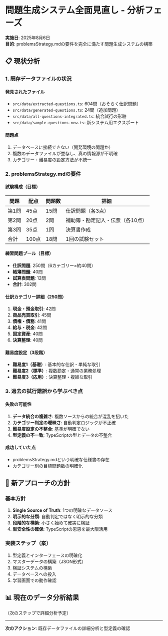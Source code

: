 # 問題生成システム全面見直し - 分析フェーズ

**実施日**: 2025年8月6日  
**目的**: problemsStrategy.mdの要件を完全に満たす問題生成システムの構築

## 📋 現状分析

### 1. 既存データファイルの状況

#### 発見されたファイル

- `src/data/extracted-questions.ts`: 604問（おそらく仕訳問題）
- `src/data/generated-questions.ts`: 24問（追加問題）
- `src/data/all-questions-integrated.ts`: 統合試行の形跡
- `src/data/sample-questions-new.ts`: 新システム用エクスポート

#### 問題点

1. データベースに接続できない（開発環境の問題か）
2. 複数のデータファイルが並存し、真の情報源が不明確
3. カテゴリー・難易度の設定方法が不統一

### 2. problemsStrategy.mdの要件

#### 試験構成（目標）

| 問題  | 配点  | 問題数 | 詳細                             |
| ----- | ----- | ------ | -------------------------------- |
| 第1問 | 45点  | 15問   | 仕訳問題（各3点）                |
| 第2問 | 20点  | 2問    | 補助簿・勘定記入・伝票（各10点） |
| 第3問 | 35点  | 1問    | 決算書作成                       |
| 合計  | 100点 | 18問   | 1回の試験セット                  |

#### 練習問題プール（目標）

- **仕訳問題**: 250問（6カテゴリー×約40問）
- **帳簿問題**: 40問
- **試算表問題**: 12問
- **合計**: 302問

#### 仕訳カテゴリー詳細（250問）

1. **現金・預金取引**: 42問
2. **商品売買取引**: 45問
3. **債権・債務**: 41問
4. **給与・税金**: 42問
5. **固定資産**: 40問
6. **決算整理**: 40問

#### 難易度設定（3段階）

- **難易度1（基礎）**: 基本的な仕訳・単純な取引
- **難易度2（標準）**: 複数勘定・通常の業務処理
- **難易度3（応用）**: 決算整理・複雑な取引

### 3. 過去の試行錯誤から学ぶべき点

#### 失敗の可能性

1. **データ統合の複雑さ**: 複数ソースからの統合が混乱を招いた
2. **カテゴリー判定の曖昧さ**: 自動判定ロジックが不正確
3. **難易度設定の不整合**: 基準が明確でない
4. **型定義の不一致**: TypeScriptの型とデータの不整合

#### 成功していた点

- problemsStrategy.mdという明確な仕様書の存在
- カテゴリー別の目標問題数の明確化

## 🎯 新アプローチの方針

### 基本方針

1. **Single Source of Truth**: 1つの明確なデータソース
2. **明示的な分類**: 自動判定ではなく明示的な分類
3. **段階的な構築**: 小さく始めて確実に検証
4. **型安全性の確保**: TypeScriptの恩恵を最大限活用

### 実装ステップ（案）

1. 型定義とインターフェースの明確化
2. マスターデータの構築（JSON形式）
3. 検証システムの構築
4. データベースへの投入
5. 学習画面での動作確認

## 📊 現在のデータ分析結果

（次のステップで詳細分析予定）

---

**次のアクション**: 既存データファイルの詳細分析と型定義の確認
